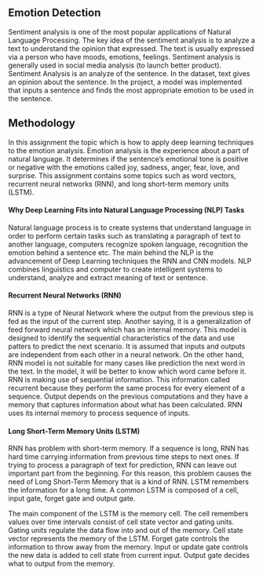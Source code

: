 ## Emotion Detection
Sentiment analysis is one of the most popular applications of Natural Language Processing. The key idea of the sentiment analysis is to analyze a text to understand the opinion that expressed. The text is usually expressed via a person who have moods, emotions, feelings. Sentiment analysis is generally used in social media analysis (to launch better product). 
Sentiment Analysis is an analyze of the sentence. In the dataset, text gives an opinion about the sentence. In the project, a model was implemented that inputs a sentence and finds the most appropriate emotion to be used in the sentence. 

## Methodology
In this assignment the topic which is how to apply deep learning techniques to the emotion analysis. Emotion analysis is the experience about a part of natural language. It determines if the sentence’s emotional tone is positive or negative with the emotions called joy, sadness, anger, fear, love, and surprise. This assignment contains some topics such as word vectors, recurrent neural networks (RNN), and long short-term memory units (LSTM). 

#### Why Deep Learning Fits into Natural Language Processing (NLP) Tasks
Natural language process is to create systems that understand language in order to perform certain tasks such as translating a paragraph of text to another language, computers recognize spoken language, recognition the emotion behind a sentence etc. The main behind the NLP is the advancement of Deep Learning techniques the RNN and CNN models. NLP combines linguistics and computer to create intelligent systems to understand, analyze and extract meaning of text or sentence. 

#### Recurrent Neural Networks (RNN)
RNN is a type of Neural Network where the output from the previous step is fed as the input of the current step. Another saying, it is a generalization of feed forward neural network which has an internal memory. This model is designed to identify the sequential characteristics of the data and use patters to predict the next scenario. 
It is assumed that inputs and outputs are independent from each other in a neural network. On the other hand, RNN model is not suitable for many cases like prediction the next word in the text. In the model, it will be better to know which word came before it. RNN is making use of sequential information. This information called recurrent because they perform the same process for every element of a sequence. Output depends on the previous computations and they have a memory that captures information about what has been calculated. RNN uses its internal memory to process sequence of inputs. 

#### Long Short-Term Memory Units (LSTM)
RNN has problem with short-term memory. If a sequence is long, RNN has hard time carrying information from previous time steps to next ones. If trying to process a paragraph of text for prediction, RNN can leave out important part from the beginning. For this reason, this problem causes the need of Long Short-Term Memory that is a kind of RNN. LSTM remembers the information for a long time. A common LSTM is composed of a cell, input gate, forget gate and output gate. 
 
The main component of the LSTM is the memory cell. The cell remembers values over time intervals consist of cell state vector and gating units. Gating units regulate the data flow into and out of the memory. Cell state vector represents the memory of the LSTM. Forget gate controls the information to throw away from the memory. Input or update gate controls the new data is added to cell state from current input. Output gate decides what to output from the memory. 
